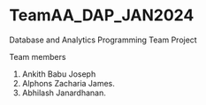 # TeamAA_DAP_JAN2024
Database and Analytics Programming Team Project 

Team members
1. Ankith Babu Joseph
2. Alphons Zacharia James. 
3. Abhilash Janardhanan.
